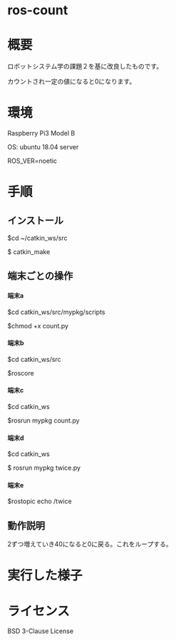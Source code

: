 # ros-count
# 概要
ロボットシステム学の課題２を基に改良したものです。

カウントされ一定の値になると0になります。

# 環境
Raspberry Pi3 Model B

OS: ubuntu 18.04 server

ROS_VER=noetic

# 手順
## インストール
$cd ~/catkin_ws/src

$ catkin_make

## 端末ごとの操作
#### 端末a

$cd catkin_ws/src/mypkg/scripts

$chmod +x count.py   

#### 端末b

$cd catkin_ws/src

$roscore

#### 端末c

$cd catkin_ws

$rosrun mypkg count.py

#### 端末d

$cd catkin_ws

$ rosrun mypkg twice.py

#### 端末e

$rostopic echo /twice

## 動作説明
2ずつ増えていき40になると0に戻る。これをループする。

# 実行した様子
# ライセンス
BSD 3-Clause License

